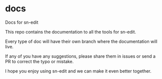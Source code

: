 # docs
Docs for sn-edit

This repo contains the documentation to all the tools for sn-edit.

Every type of doc will have their own branch where the documentation will live.

If any of you have any suggestions, please share them in issues or send a PR to correct the typo or mistake.

I hope you enjoy using sn-edit and we can make it even better together.
